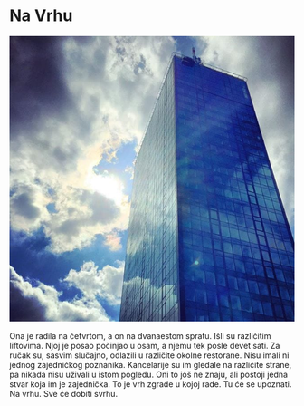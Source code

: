 # Na Vrhu

![](na-vrhu.jpg)

Ona je radila na četvrtom, a on na dvanaestom spratu. Išli su različitim liftovima. Njoj je posao počinjao u osam, a njemu tek posle devet sati. Za ručak su, sasvim slučajno, odlazili u različite okolne restorane. Nisu imali ni jednog zajedničkog poznanika. Kancelarije su im gledale na različite strane, pa nikada nisu uživali u istom pogledu. Oni to još ne znaju, ali postoji jedna stvar koja im je zajednička. To je vrh zgrade u kojoj rade. Tu će se upoznati. Na vrhu. Sve će dobiti svrhu.